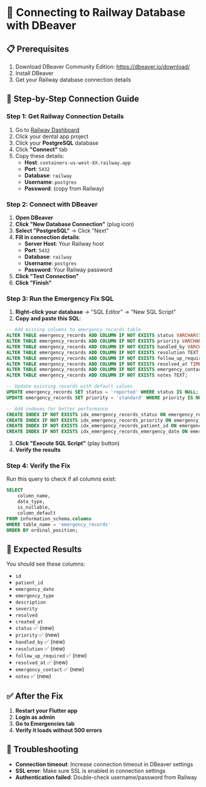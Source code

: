 # 🔧 Connecting to Railway Database with DBeaver

## 📋 Prerequisites
1. Download DBeaver Community Edition: https://dbeaver.io/download/
2. Install DBeaver
3. Get your Railway database connection details

## 🚀 Step-by-Step Connection Guide

### Step 1: Get Railway Connection Details
1. Go to [Railway Dashboard](https://railway.app/dashboard)
2. Click your dental app project
3. Click your **PostgreSQL** database
4. Click **"Connect"** tab
5. Copy these details:
   - **Host**: `containers-us-west-XX.railway.app`
   - **Port**: `5432`
   - **Database**: `railway`
   - **Username**: `postgres`
   - **Password**: (copy from Railway)

### Step 2: Connect with DBeaver
1. **Open DBeaver**
2. **Click "New Database Connection"** (plug icon)
3. **Select "PostgreSQL"** → Click "Next"
4. **Fill in connection details**:
   - **Server Host**: Your Railway host
   - **Port**: `5432`
   - **Database**: `railway`
   - **Username**: `postgres`
   - **Password**: Your Railway password
5. **Click "Test Connection"**
6. **Click "Finish"**

### Step 3: Run the Emergency Fix SQL
1. **Right-click your database** → "SQL Editor" → "New SQL Script"
2. **Copy and paste this SQL**:

```sql
-- Add missing columns to emergency_records table
ALTER TABLE emergency_records ADD COLUMN IF NOT EXISTS status VARCHAR(50) DEFAULT 'reported';
ALTER TABLE emergency_records ADD COLUMN IF NOT EXISTS priority VARCHAR(50) DEFAULT 'standard';
ALTER TABLE emergency_records ADD COLUMN IF NOT EXISTS handled_by VARCHAR(100);
ALTER TABLE emergency_records ADD COLUMN IF NOT EXISTS resolution TEXT;
ALTER TABLE emergency_records ADD COLUMN IF NOT EXISTS follow_up_required TEXT;
ALTER TABLE emergency_records ADD COLUMN IF NOT EXISTS resolved_at TIMESTAMP;
ALTER TABLE emergency_records ADD COLUMN IF NOT EXISTS emergency_contact VARCHAR(100);
ALTER TABLE emergency_records ADD COLUMN IF NOT EXISTS notes TEXT;

-- Update existing records with default values
UPDATE emergency_records SET status = 'reported' WHERE status IS NULL;
UPDATE emergency_records SET priority = 'standard' WHERE priority IS NULL;

-- Add indexes for better performance
CREATE INDEX IF NOT EXISTS idx_emergency_records_status ON emergency_records(status);
CREATE INDEX IF NOT EXISTS idx_emergency_records_priority ON emergency_records(priority);
CREATE INDEX IF NOT EXISTS idx_emergency_records_patient_id ON emergency_records(patient_id);
CREATE INDEX IF NOT EXISTS idx_emergency_records_emergency_date ON emergency_records(emergency_date);
```

3. **Click "Execute SQL Script"** (play button)
4. **Verify the results**

### Step 4: Verify the Fix
Run this query to check if all columns exist:

```sql
SELECT 
    column_name, 
    data_type, 
    is_nullable, 
    column_default
FROM information_schema.columns 
WHERE table_name = 'emergency_records' 
ORDER BY ordinal_position;
```

## 🎯 Expected Results
You should see these columns:
- `id`
- `patient_id`
- `emergency_date`
- `emergency_type`
- `description`
- `severity`
- `resolved`
- `created_at`
- `status` ✅ (new)
- `priority` ✅ (new)
- `handled_by` ✅ (new)
- `resolution` ✅ (new)
- `follow_up_required` ✅ (new)
- `resolved_at` ✅ (new)
- `emergency_contact` ✅ (new)
- `notes` ✅ (new)

## ✅ After the Fix
1. **Restart your Flutter app**
2. **Login as admin**
3. **Go to Emergencies tab**
4. **Verify it loads without 500 errors**

## 🔧 Troubleshooting
- **Connection timeout**: Increase connection timeout in DBeaver settings
- **SSL error**: Make sure SSL is enabled in connection settings
- **Authentication failed**: Double-check username/password from Railway 